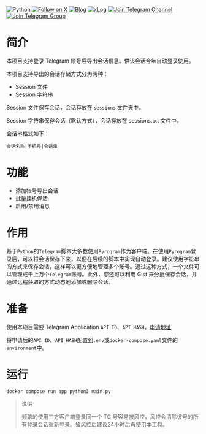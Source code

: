 ![Python](https://img.shields.io/badge/python-3.10.11-blue.svg)
[![Follow on X](https://img.shields.io/badge/Follow_on_X-1DA1F2?style=flat&logo=x&logoColor=white)](https://x.com/@sigeshuo)
[![Blog](https://img.shields.io/badge/Blog-FF5722?style=flat&logo=blogger&logoColor=white)](https://www.sigeshuo.com)
[![xLog](https://img.shields.io/badge/xLog-4CAF50?style=flat&logo=blogger&logoColor=white)](https://blog.sigeshuo.com)
[![Join Telegram Channel](https://img.shields.io/badge/Join_Telegram_Channel-0088cc?style=flat&logo=telegram&logoColor=white)](https://t.me/sigeshuo_channel)
[![Join Telegram Group](https://img.shields.io/badge/Join_Telegram_Group-0088cc?style=flat&logo=telegram&logoColor=white)](https://t.me/sigeshuo_group)


# 简介

本项目支持登录 Telegram 帐号后导出会话信息。供该会话今年自动登录使用。

本项目支持导出的会话存储方式分为两种：
- Session 文件
- Session 字符串

Session 文件保存会话，会话存放在 `sessions` 文件夹中。

Session 字符串保存会话（默认方式），会话存放在 sessions.txt 文件中。

会话串格式如下：

```plaintext
会话名称|手机号|会话串
```

# 功能

- 添加帐号导出会话
- 批量挂机保活
- 启用/禁用消息

# 作用

基于`Python`的`Telegram`脚本大多数使用`Pyrogram`作为客户端。在使用`Pyrogram`登录后，可以将会话保存下来，以便在后续的脚本中实现自动登录。建议使用字符串的方式来保存会话，这样可以更方便地管理多个账号。通过这种方式，一个文件可以管理成千上万个`Telegram`账号。此外，您还可以利用 Gist 来分批保存会话，并通过远程获取的方式动态地添加或删除会话。

# 准备

使用本项目需要 Telegram Application `API_ID`、`API_HASH`，[申请地址](https://my.telegram.org/)

将申请后的`API_ID`、`API_HASH`配置到`.env`或`docker-compose.yaml`文件的`environment`中。

# 运行

```shell
docker compose run app python3 main.py
```

> 说明
> 
> 频繁的使用三方客户端登录同一个 TG 号容易被风控，风控会清除该号的所有登录会话重新登录。被风控后建议24小时后再使用本工具。